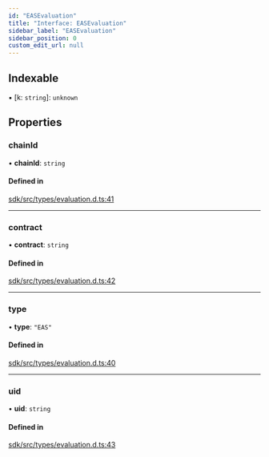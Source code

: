 ```yaml
---
id: "EASEvaluation"
title: "Interface: EASEvaluation"
sidebar_label: "EASEvaluation"
sidebar_position: 0
custom_edit_url: null
---
```


## Indexable

▪ [k: `string`]: `unknown`

## Properties

### chainId

• **chainId**: `string`

#### Defined in

[sdk/src/types/evaluation.d.ts:41](https://github.com/hypercerts-org/hypercerts/blob/d7cb556/sdk/src/types/evaluation.d.ts#L41)

---

### contract

• **contract**: `string`

#### Defined in

[sdk/src/types/evaluation.d.ts:42](https://github.com/hypercerts-org/hypercerts/blob/d7cb556/sdk/src/types/evaluation.d.ts#L42)

---

### type

• **type**: `"EAS"`

#### Defined in

[sdk/src/types/evaluation.d.ts:40](https://github.com/hypercerts-org/hypercerts/blob/d7cb556/sdk/src/types/evaluation.d.ts#L40)

---

### uid

• **uid**: `string`

#### Defined in

[sdk/src/types/evaluation.d.ts:43](https://github.com/hypercerts-org/hypercerts/blob/d7cb556/sdk/src/types/evaluation.d.ts#L43)
